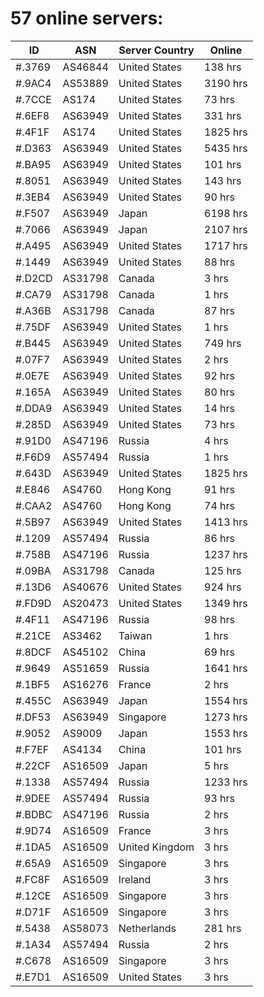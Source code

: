 # 57 online servers:

| ID | ASN | Server Country | Online |
| ------ | ------ | ------ | ------ |
| #.3769 | AS46844 | United States | 138 hrs |
| #.9AC4 | AS53889 | United States | 3190 hrs |
| #.7CCE | AS174 | United States | 73 hrs |
| #.6EF8 | AS63949 | United States | 331 hrs |
| #.4F1F | AS174 | United States | 1825 hrs |
| #.D363 | AS63949 | United States | 5435 hrs |
| #.BA95 | AS63949 | United States | 101 hrs |
| #.8051 | AS63949 | United States | 143 hrs |
| #.3EB4 | AS63949 | United States | 90 hrs |
| #.F507 | AS63949 | Japan | 6198 hrs |
| #.7066 | AS63949 | Japan | 2107 hrs |
| #.A495 | AS63949 | United States | 1717 hrs |
| #.1449 | AS63949 | United States | 88 hrs |
| #.D2CD | AS31798 | Canada | 3 hrs |
| #.CA79 | AS31798 | Canada | 1 hrs |
| #.A36B | AS31798 | Canada | 87 hrs |
| #.75DF | AS63949 | United States | 1 hrs |
| #.B445 | AS63949 | United States | 749 hrs |
| #.07F7 | AS63949 | United States | 2 hrs |
| #.0E7E | AS63949 | United States | 92 hrs |
| #.165A | AS63949 | United States | 80 hrs |
| #.DDA9 | AS63949 | United States | 14 hrs |
| #.285D | AS63949 | United States | 73 hrs |
| #.91D0 | AS47196 | Russia | 4 hrs |
| #.F6D9 | AS57494 | Russia | 1 hrs |
| #.643D | AS63949 | United States | 1825 hrs |
| #.E846 | AS4760 | Hong Kong | 91 hrs |
| #.CAA2 | AS4760 | Hong Kong | 74 hrs |
| #.5B97 | AS63949 | United States | 1413 hrs |
| #.1209 | AS57494 | Russia | 86 hrs |
| #.758B | AS47196 | Russia | 1237 hrs |
| #.09BA | AS31798 | Canada | 125 hrs |
| #.13D6 | AS40676 | United States | 924 hrs |
| #.FD9D | AS20473 | United States | 1349 hrs |
| #.4F11 | AS47196 | Russia | 98 hrs |
| #.21CE | AS3462 | Taiwan | 1 hrs |
| #.8DCF | AS45102 | China | 69 hrs |
| #.9649 | AS51659 | Russia | 1641 hrs |
| #.1BF5 | AS16276 | France | 2 hrs |
| #.455C | AS63949 | Japan | 1554 hrs |
| #.DF53 | AS63949 | Singapore | 1273 hrs |
| #.9052 | AS9009 | Japan | 1553 hrs |
| #.F7EF | AS4134 | China | 101 hrs |
| #.22CF | AS16509 | Japan | 5 hrs |
| #.1338 | AS57494 | Russia | 1233 hrs |
| #.9DEE | AS57494 | Russia | 93 hrs |
| #.BDBC | AS47196 | Russia | 2 hrs |
| #.9D74 | AS16509 | France | 3 hrs |
| #.1DA5 | AS16509 | United Kingdom | 3 hrs |
| #.65A9 | AS16509 | Singapore | 3 hrs |
| #.FC8F | AS16509 | Ireland | 3 hrs |
| #.12CE | AS16509 | Singapore | 3 hrs |
| #.D71F | AS16509 | Singapore | 3 hrs |
| #.5438 | AS58073 | Netherlands | 281 hrs |
| #.1A34 | AS57494 | Russia | 2 hrs |
| #.C678 | AS16509 | Singapore | 3 hrs |
| #.E7D1 | AS16509 | United States | 3 hrs |

